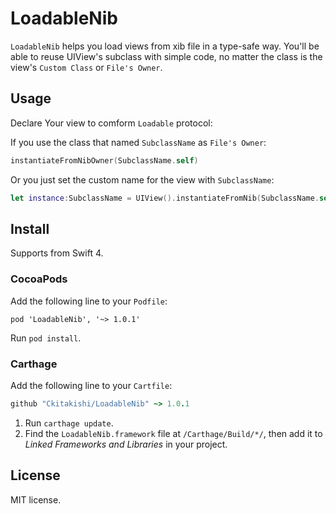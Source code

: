 # LoadableNib

`LoadableNib` helps you load views from xib file in a type-safe way. You'll be able to reuse UIView's subclass with simple code, no matter the class is the view's `Custom Class` or `File's Owner`. 

## Usage

Declare Your view to comform `Loadable` protocol:

If you use the class that named `SubclassName` as `File's Owner`:

```swift
instantiateFromNibOwner(SubclassName.self)
```

Or you just set the custom name for the view with `SubclassName`:

```swift
let instance:SubclassName = UIView().instantiateFromNib(SubclassName.self)
```

## Install

Supports from Swift 4. 

### CocoaPods

Add the following line to your `Podfile`:

```
pod 'LoadableNib', '~> 1.0.1'
```

Run `pod install`.

### Carthage

Add the following line to your `Cartfile`:

```ruby
github "Ckitakishi/LoadableNib" ~> 1.0.1
```

1. Run `carthage update`.
2. Find the `LoadableNib.framework` file at `/Carthage/Build/*/`, then add it to *Linked Frameworks and Libraries* in your project.

## License

MIT license.

